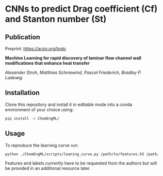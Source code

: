 # CNNs to predict Drag coefficient (Cf) and Stanton number (St)

## Publication

Preprint: https://arxiv.org/todo

**Machine Learning for rapid discovery of laminar flow channel wall modifications that enhance heat transfer**

*Alexander Stroh, Matthias Schniewind, Pascal Friederich, Bradley P. Ladewig*


## Installation

Clone this repository and install it in editable mode into a conda environment of your choice using:
```bash
pip install -e ChemEngML/
```

## Usage

To reproduce the learning curve run:
```bash
python ./ChemEngML/scripts/leaning_curve.py /path/to/features.h5 /path/to/labels.h5
```

Features and labels currently have to be requested from the authors but will be provided in an additional resource later.
